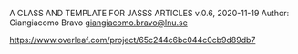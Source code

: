 <!--
SPDX-FileCopyrightText:  2020 Giangiacomo Bravo
SPDX-License-Identifier: LPPL-1.0
-->

A CLASS AND TEMPLATE FOR JASSS ARTICLES v.0.6, 2020-11-19
Author: Giangiacomo Bravo <giangiacomo.bravo@lnu.se>

https://www.overleaf.com/project/65c244c6bc044c0cb9d89db7
